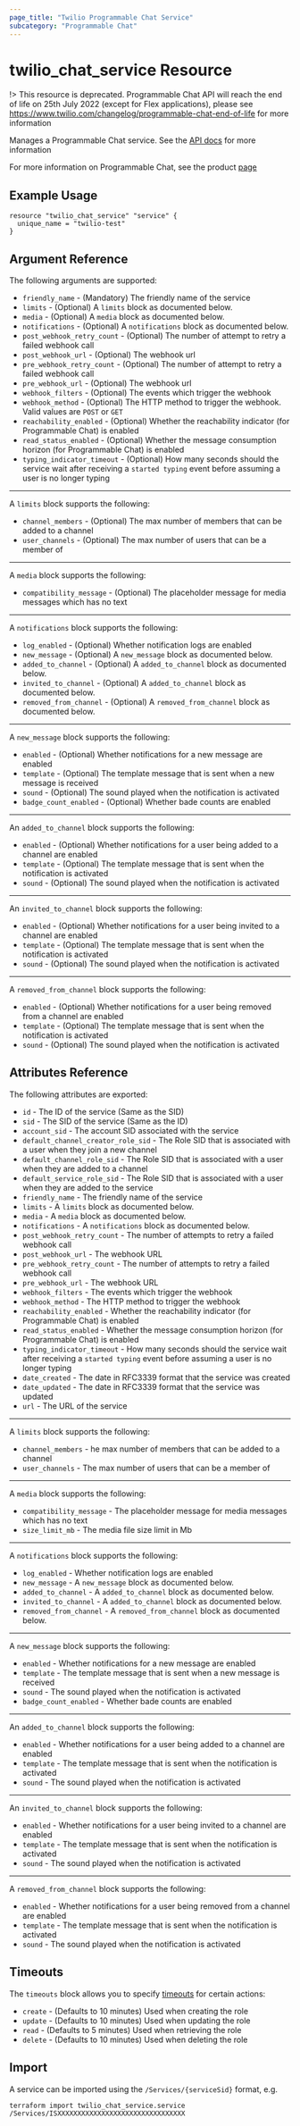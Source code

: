 ```yaml
---
page_title: "Twilio Programmable Chat Service"
subcategory: "Programmable Chat"
---
```


# twilio_chat_service Resource

!> This resource is deprecated. Programmable Chat API will reach the end of life on 25th July 2022 (except for Flex applications), please see <https://www.twilio.com/changelog/programmable-chat-end-of-life> for more information

Manages a Programmable Chat service. See the [API docs](https://www.twilio.com/docs/chat/rest/service-resource) for more information

For more information on Programmable Chat, see the product [page](https://www.twilio.com/chat)

## Example Usage

```hcl
resource "twilio_chat_service" "service" {
  unique_name = "twilio-test"
}
```

## Argument Reference

The following arguments are supported:

- `friendly_name` - (Mandatory) The friendly name of the service
- `limits` - (Optional) A `limits` block as documented below.
- `media` - (Optional) A `media` block as documented below.
- `notifications` - (Optional) A `notifications` block as documented below.
- `post_webhook_retry_count` - (Optional) The number of attempt to retry a failed webhook call
- `post_webhook_url` - (Optional) The webhook url
- `pre_webhook_retry_count` - (Optional) The number of attempt to retry a failed webhook call
- `pre_webhook_url` - (Optional) The webhook url
- `webhook_filters` - (Optional) The events which trigger the webhook
- `webhook_method` - (Optional) The HTTP method to trigger the webhook. Valid values are `POST` or `GET`
- `reachability_enabled` - (Optional) Whether the reachability indicator (for Programmable Chat) is enabled
- `read_status_enabled` - (Optional) Whether the message consumption horizon (for Programmable Chat) is enabled
- `typing_indicator_timeout` - (Optional) How many seconds should the service wait after receiving a `started typing` event before assuming a user is no longer typing

---

A `limits` block supports the following:

- `channel_members` - (Optional) The max number of members that can be added to a channel
- `user_channels` - (Optional) The max number of users that can be a member of

---

A `media` block supports the following:

- `compatibility_message` - (Optional) The placeholder message for media messages which has no text

---

A `notifications` block supports the following:

- `log_enabled` - (Optional) Whether notification logs are enabled
- `new_message` - (Optional) A `new_message` block as documented below.
- `added_to_channel` - (Optional) A `added_to_channel` block as documented below.
- `invited_to_channel` - (Optional) A `added_to_channel` block as documented below.
- `removed_from_channel` - (Optional) A `removed_from_channel` block as documented below.

---

A `new_message` block supports the following:

- `enabled` - (Optional) Whether notifications for a new message are enabled
- `template` - (Optional) The template message that is sent when a new message is received
- `sound` - (Optional) The sound played when the notification is activated
- `badge_count_enabled` - (Optional) Whether bade counts are enabled

---

An `added_to_channel` block supports the following:

- `enabled` - (Optional) Whether notifications for a user being added to a channel are enabled
- `template` - (Optional) The template message that is sent when the notification is activated
- `sound` - (Optional) The sound played when the notification is activated

---

An `invited_to_channel` block supports the following:

- `enabled` - (Optional) Whether notifications for a user being invited to a channel are enabled
- `template` - (Optional) The template message that is sent when the notification is activated
- `sound` - (Optional) The sound played when the notification is activated

---

A `removed_from_channel` block supports the following:

- `enabled` - (Optional) Whether notifications for a user being removed from a channel are enabled
- `template` - (Optional) The template message that is sent when the notification is activated
- `sound` - (Optional) The sound played when the notification is activated

## Attributes Reference

The following attributes are exported:

- `id` - The ID of the service (Same as the SID)
- `sid` - The SID of the service (Same as the ID)
- `account_sid` - The account SID associated with the service
- `default_channel_creator_role_sid` - The Role SID that is associated with a user when they join a new channel
- `default_channel_role_sid` - The Role SID that is associated with a user when they are added to a channel
- `default_service_role_sid` - The Role SID that is associated with a user when they are added to the service
- `friendly_name` - The friendly name of the service
- `limits` - A `limits` block as documented below.
- `media` - A `media` block as documented below.
- `notifications` - A `notifications` block as documented below.
- `post_webhook_retry_count` - The number of attempts to retry a failed webhook call
- `post_webhook_url` - The webhook URL
- `pre_webhook_retry_count` - The number of attempts to retry a failed webhook call
- `pre_webhook_url` - The webhook URL
- `webhook_filters` - The events which trigger the webhook
- `webhook_method` - The HTTP method to trigger the webhook
- `reachability_enabled` - Whether the reachability indicator (for Programmable Chat) is enabled
- `read_status_enabled` - Whether the message consumption horizon (for Programmable Chat) is enabled
- `typing_indicator_timeout` - How many seconds should the service wait after receiving a `started typing` event before assuming a user is no longer typing
- `date_created` - The date in RFC3339 format that the service was created
- `date_updated` - The date in RFC3339 format that the service was updated
- `url` - The URL of the service

---

A `limits` block supports the following:

- `channel_members` - he max number of members that can be added to a channel
- `user_channels` - The max number of users that can be a member of

---

A `media` block supports the following:

- `compatibility_message` - The placeholder message for media messages which has no text
- `size_limit_mb` - The media file size limit in Mb

---

A `notifications` block supports the following:

- `log_enabled` - Whether notification logs are enabled
- `new_message` - A `new_message` block as documented below.
- `added_to_channel` - A `added_to_channel` block as documented below.
- `invited_to_channel` - A `added_to_channel` block as documented below.
- `removed_from_channel` - A `removed_from_channel` block as documented below.

---

A `new_message` block supports the following:

- `enabled` - Whether notifications for a new message are enabled
- `template` - The template message that is sent when a new message is received
- `sound` - The sound played when the notification is activated
- `badge_count_enabled` - Whether bade counts are enabled

---

An `added_to_channel` block supports the following:

- `enabled` - Whether notifications for a user being added to a channel are enabled
- `template` - The template message that is sent when the notification is activated
- `sound` - The sound played when the notification is activated

---

An `invited_to_channel` block supports the following:

- `enabled` - Whether notifications for a user being invited to a channel are enabled
- `template` - The template message that is sent when the notification is activated
- `sound` - The sound played when the notification is activated

---

A `removed_from_channel` block supports the following:

- `enabled` - Whether notifications for a user being removed from a channel are enabled
- `template` - The template message that is sent when the notification is activated
- `sound` - The sound played when the notification is activated

## Timeouts

The `timeouts` block allows you to specify [timeouts](https://www.terraform.io/docs/configuration/resources.html#timeouts) for certain actions:

- `create` - (Defaults to 10 minutes) Used when creating the role
- `update` - (Defaults to 10 minutes) Used when updating the role
- `read` - (Defaults to 5 minutes) Used when retrieving the role
- `delete` - (Defaults to 10 minutes) Used when deleting the role

## Import

A service can be imported using the `/Services/{serviceSid}` format, e.g.

```shell
terraform import twilio_chat_service.service /Services/ISXXXXXXXXXXXXXXXXXXXXXXXXXXXXXXXX
```
